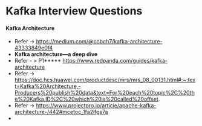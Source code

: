 # Kafka Interview Questions

#### Kafka Architecture

* Refer -> https://medium.com/@cobch7/kafka-architecture-43333849e0f4
*  **Kafka architecture—a deep dive**
* Refer - > P1*****  https://www.redpanda.com/guides/kafka-architecture
* Refer -> https://doc.hcs.huawei.com/productdesc/mrs/mrs_08_00131.html#:~:text=Kafka%20Architecture,-Producers%20publish%20data&text=For%20each%20topic%2C%20the%20Kafka,ID%2C%20which%20is%20called%20offset.
* Refer -> https://www.projectpro.io/article/apache-kafka-architecture-/442#mcetoc_1fa2lfgs7a
* 
